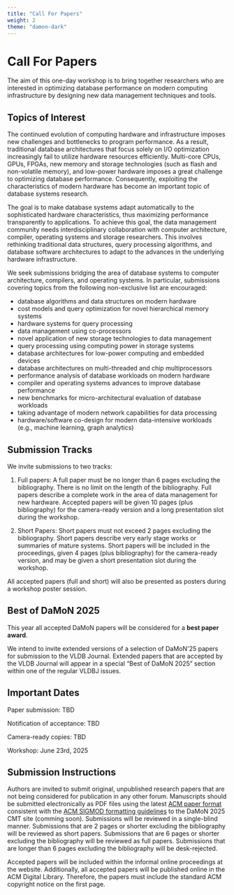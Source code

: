 ```yaml
---
title: "Call For Papers"
weight: 2
theme: "damon-dark"
---
```


# Call For Papers

The aim of this one-day workshop is to bring together researchers who are interested in optimizing database performance on modern computing infrastructure by designing new data management techniques and tools. 

## Topics of Interest
The continued evolution of computing hardware and infrastructure imposes new challenges and bottlenecks to program performance. As a result, traditional database architectures that focus solely on I/O optimization increasingly fail to utilize hardware resources efficiently.  Multi-core CPUs, GPUs, FPGAs, new memory and storage technologies (such as flash and non-volatile memory), and low-power hardware imposes a great challenge to optimizing database performance. Consequently, exploiting the characteristics of modern hardware has become an important topic of database systems research.

The goal is to make database systems adapt automatically to the sophisticated hardware characteristics, thus maximizing performance transparently to applications. To achieve this goal, the data management community needs interdisciplinary collaboration with computer architecture, compiler, operating systems and storage researchers. This involves rethinking traditional data structures, query processing algorithms, and database software architectures to adapt to the advances in the underlying hardware infrastructure.

We seek submissions bridging the area of database systems to computer architecture, compilers, and operating systems. In particular, submissions covering topics from the following non-exclusive list are encouraged:

- database algorithms and data structures on modern hardware
- cost models and query optimization for novel hierarchical memory systems
- hardware systems for query processing
- data management using co-processors
- novel application of new storage technologies to data management
- query processing using computing power in storage systems
- database architectures for low-power computing and embedded devices
- database architectures on multi-threaded and chip multiprocessors
- performance analysis of database workloads on modern hardware
- compiler and operating systems advances to improve database performance
- new benchmarks for micro-architectural evaluation of database workloads
- taking advantage of modern network capabilities for data processing
- hardware/software co-design for modern data-intensive workloads (e.g., machine learning, graph analytics)

## Submission Tracks
We invite submissions to two tracks:

1) Full papers: A full paper must be no longer than 6 pages excluding the bibliography.  There is no limit on the length of the bibliography. Full papers describe a complete work in the area of data management for new hardware. Accepted papers will be given 10 pages (plus bibliography) for the camera-ready version and a long presentation slot during the workshop.

2) Short Papers: Short papers must not exceed 2 pages excluding the bibliography. Short papers describe very early stage works or summaries of mature systems. Short papers will be included in the proceedings, given 4 pages (plus bibliography) for the camera-ready version, and may be given a short presentation slot during the workshop.

All accepted papers (full and short) will also be presented as posters during a workshop poster session.

## Best of DaMoN 2025
This year all accepted DaMoN papers will be considered for a **best paper award**. 

We intend to invite extended versions of a selection of DaMoN'25 papers for submission to the VLDB Journal. Extended papers that are accepted by the VLDB Journal will appear in a special “Best of DaMoN 2025” section within one of the regular VLDBJ issues.

## Important Dates
Paper submission: TBD

Notification of acceptance: TBD

Camera-ready copies: TBD

Workshop: June 23rd, 2025

## Submission Instructions
Authors are invited to submit original, unpublished research papers that are not being considered for publication in any other forum. Manuscripts should be submitted electronically as PDF files using the latest [ACM paper format](https://www.acm.org/publications/proceedings-template) consistent with the [ACM SIGMOD formatting guidelines](https://2025.sigmod.org/calls_papers_sigmod_research.shtml) to the DaMoN 2025 CMT site (comming soon). Submissions will be reviewed in a single-blind manner. Submissions that are 2 pages or shorter excluding the bibliography will be reviewed as short papers. Submissions that are 6 pages or shorter excluding the bibliography will be reviewed as full papers. Submissions that are longer than 6 pages excluding the bibliography will be desk-rejected.

Accepted papers will be included within the informal online proceedings at the website. Additionally, all accepted papers will be published online in the ACM Digital Library. Therefore, the papers must include the standard ACM copyright notice on the first page.